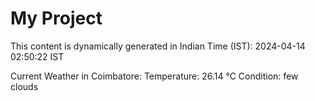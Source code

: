 # My Project

This content is dynamically generated in Indian Time (IST): 2024-04-14 02:50:22 IST


Current Weather in Coimbatore:
Temperature: 26.14 °C
Condition: few clouds
